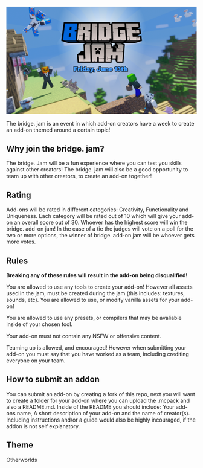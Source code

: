 ![bridge. Jam](BridgeJamSplash.png)


The bridge. jam is an event in which add-on creators have a week to create an add-on themed around a certain topic!

## Why join the bridge. jam?

The bridge. Jam will be a fun experience where you can test you skills against other creators! The bridge. jam will also be a good opportunity to team up with other creators, to create an add-on together!

## Rating

Add-ons will be rated in different categories: Creativity, Functionality and Uniqueness. Each category will be rated out of 10 which will give your add-on an overall score out of 30. Whoever has the highest score will win the bridge. add-on jam! In the case of a tie the judges will vote on a poll for the two or more options, the winner of bridge. add-on jam will be whoever gets more votes.

## Rules

**Breaking any of these rules will result in the add-on being disqualified!**

You are allowed to use any tools to create your add-on! However all assets used in the jam, must be created during the jam (this includes: textures, sounds, etc). You are allowed to use, or modify vanilla assets for your add-on!

You are allowed to use any presets, or compilers that may be avaliable inside of your chosen tool.

Your add-on must not contain any NSFW or offensive content.

Teaming up is allowed, and encouraged! However when submitting your add-on you must say that you have worked as a team, including crediting everyone on your team.

## How to submit an addon

You can submit an add-on by creating a fork of this repo, next you will want to create a folder for your add-on where you can upload the .mcpack and also a README.md. Inside of the README you should include: Your add-ons name, A short description of your add-on and the name of creator(s). Including instructions and/or a guide would also be highly incouraged, if the addon is not self explanatory.

## Theme
Otherworlds
